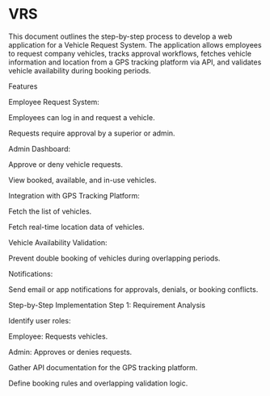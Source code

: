 # VRS
This document outlines the step-by-step process to develop a web application for a Vehicle Request System. The application allows employees to request company vehicles, tracks approval workflows, fetches vehicle information and location from a GPS tracking platform via API, and validates vehicle availability during booking periods.

Features

Employee Request System:

Employees can log in and request a vehicle.

Requests require approval by a superior or admin.

Admin Dashboard:

Approve or deny vehicle requests.

View booked, available, and in-use vehicles.

Integration with GPS Tracking Platform:

Fetch the list of vehicles.

Fetch real-time location data of vehicles.

Vehicle Availability Validation:

Prevent double booking of vehicles during overlapping periods.

Notifications:

Send email or app notifications for approvals, denials, or booking conflicts.

Step-by-Step Implementation
Step 1: Requirement Analysis

Identify user roles:

Employee: Requests vehicles.

Admin: Approves or denies requests.

Gather API documentation for the GPS tracking platform.

Define booking rules and overlapping validation logic.
